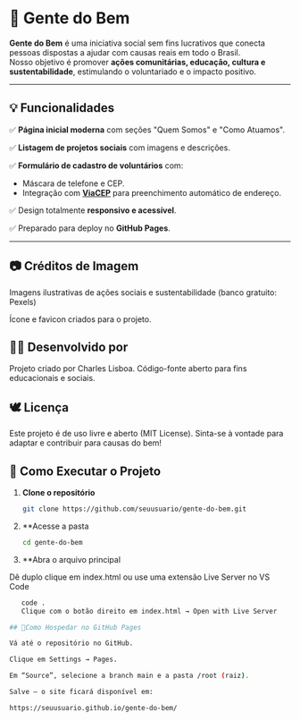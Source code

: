 # 🤝 Gente do Bem

**Gente do Bem** é uma iniciativa social sem fins lucrativos que conecta pessoas dispostas a ajudar com causas reais em todo o Brasil.  
Nosso objetivo é promover **ações comunitárias, educação, cultura e sustentabilidade**, estimulando o voluntariado e o impacto positivo.

---

## 💡 Funcionalidades

✅ **Página inicial moderna** com seções "Quem Somos" e "Como Atuamos".

✅ **Listagem de projetos sociais** com imagens e descrições.

✅ **Formulário de cadastro de voluntários** com:
   - Máscara de telefone e CEP.
   - Integração com **[ViaCEP](https://viacep.com.br/)** para preenchimento automático de endereço.

✅ Design totalmente **responsivo e acessível**.

✅ Preparado para deploy no **GitHub Pages**.

---

## 📷 Créditos de Imagem

Imagens ilustrativas de ações sociais e sustentabilidade (banco gratuito: Pexels)

Ícone e favicon criados para o projeto.

## 🧑‍💻 Desenvolvido por

Projeto criado por Charles Lisboa.
Código-fonte aberto para fins educacionais e sociais.

## 🕊️ Licença

Este projeto é de uso livre e aberto (MIT License).
Sinta-se à vontade para adaptar e contribuir para causas do bem!

## 🚀 Como Executar o Projeto

1. **Clone o repositório**
   ```bash
   git clone https://github.com/seuusuario/gente-do-bem.git

2. **Acesse a pasta
   ```bash
   cd gente-do-bem

3. **Abra o arquivo principal

Dê duplo clique em index.html ou use uma extensão Live Server no VS Code
   ```bash
      code .
      Clique com o botão direito em index.html → Open with Live Server

## 🌱Como Hospedar no GitHub Pages

Vá até o repositório no GitHub.

Clique em Settings → Pages.

Em “Source”, selecione a branch main e a pasta /root (raiz).

Salve — o site ficará disponível em:

https://seuusuario.github.io/gente-do-bem/
